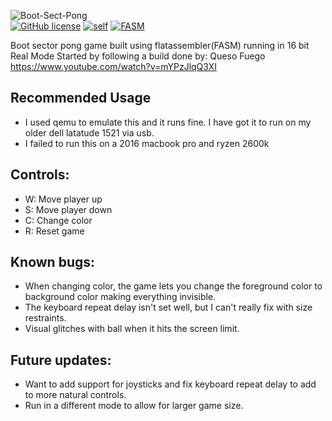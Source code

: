 ![Boot-Sect-Pong](https://user-images.githubusercontent.com/50764330/141022453-34baa6fb-ddf0-4f30-82a0-5c2bec7b3022.png)
<br />
[![GitHub license](https://img.shields.io/github/license/VexisMorlock/Boot-sect-Pong)](https://github.com/VexisMorlock/Boot-sect-Pong/blob/main/LICENSE)
[![self](https://img.shields.io/badge/Boot--Sect--Pong-1.02-purple)](https://github.com/VexisMorlock/Boot-sect-Pong)
[![FASM](https://img.shields.io/badge/FASM-1.73.28-purple)](https://flatassembler.net/)

Boot sector pong game built using flatassembler(FASM) running in 16 bit Real Mode
Started by following a build done by: Queso Fuego
https://www.youtube.com/watch?v=mYPzJlqQ3XI

## Recommended Usage
- I used qemu to emulate this and it runs fine. I have got it to run on my older dell latatude 1521 via usb.
- I failed to run this on a 2016 macbook pro and ryzen 2600k

## Controls:
- W: Move player up
- S: Move player down
- C: Change color
- R: Reset game

## Known bugs:
- When changing color, the game lets you change the foreground color to background color making everything invisible.
- The keyboard repeat delay isn't set well, but I can't really fix with size restraints.
- Visual glitches with ball when it hits the screen limit.
 
## Future updates:
- Want to add support for joysticks and fix keyboard repeat delay to add to more natural controls.
- Run in a different mode to allow for larger game size.
  
  
  
